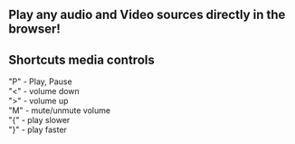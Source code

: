 ## Play any audio and Video sources directly in the browser!

## Shortcuts media controls
"P" - Play, Pause\
"<" - volume down\
">" - volume up\
"M" - mute/unmute volume\
"{" - play slower\
"}" - play faster

